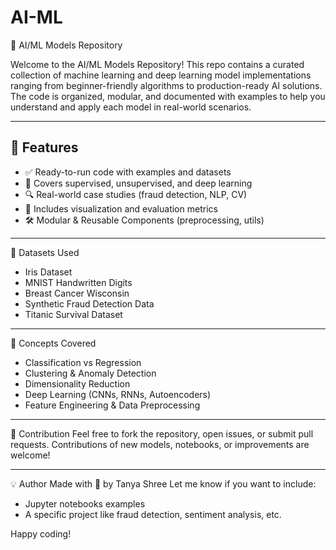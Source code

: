 # AI-ML
🤖 AI/ML Models Repository

Welcome to the AI/ML Models Repository! This repo contains a curated collection of machine learning and deep learning model implementations ranging from beginner-friendly algorithms to production-ready AI solutions. The code is organized, modular, and documented with examples to help you understand and apply each model in real-world scenarios.

---
## 🚀 Features

- ✅ Ready-to-run code with examples and datasets
- 🧠 Covers supervised, unsupervised, and deep learning
- 🔍 Real-world case studies (fraud detection, NLP, CV)
- 🔬 Includes visualization and evaluation metrics
- 🛠️ Modular & Reusable Components (preprocessing, utils)

---
🧪 Datasets Used
- Iris Dataset
- MNIST Handwritten Digits
- Breast Cancer Wisconsin
- Synthetic Fraud Detection Data
- Titanic Survival Dataset

---
🧠 Concepts Covered
- Classification vs Regression
- Clustering & Anomaly Detection
- Dimensionality Reduction
- Deep Learning (CNNs, RNNs, Autoencoders)
- Feature Engineering & Data Preprocessing

---
🤝 Contribution
Feel free to fork the repository, open issues, or submit pull requests. Contributions of new models, notebooks, or improvements are welcome!

---
💡 Author
Made with 💙 by Tanya Shree
Let me know if you want to include:
- Jupyter notebooks examples
- A specific project like fraud detection, sentiment analysis, etc.

Happy coding!
